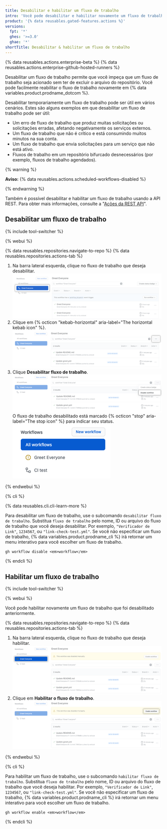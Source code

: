 ```yaml
---
title: Desabilitar e habilitar um fluxo de trabalho
intro: 'Você pode desabilitar e habilitar novamente um fluxo de trabalho usando a interface do usuário de {% data variables.product.prodname_dotcom %}, a API REST, ou {% data variables.product.prodname_cli %}.'
product: '{% data reusables.gated-features.actions %}'
versions:
  fpt: '*'
  ghes: '>=3.0'
  ghae: '*'
shortTitle: Desabilitar & habilitar um fluxo de trabalho
---
```


{% data reusables.actions.enterprise-beta %}
{% data reusables.actions.enterprise-github-hosted-runners %}

Desabilitar um fluxo de trabalho permite que você impeça que um fluxo de trabalho seja acionado sem ter de excluir o arquivo do repositório. Você pode facilmente reabilitar o fluxo de trabalho novamente em {% data variables.product.prodname_dotcom %}.

Desabilitar temporariamente um fluxo de trabalho pode ser útil em vários cenários. Estes são alguns exemplos em que desabilitar um fluxo de trabalho pode ser útil:

- Um erro de fluxo de trabalho que produz muitas solicitações ou solicitações erradas, afetando negativamente os serviços externos.
- Um fluxo de trabalho que não é crítico e está consumindo muitos minutos na sua conta.
- Um fluxo de trabalho que envia solicitações para um serviço que não está ativo.
- Fluxos de trabalho em um repositório bifurcado desnecessários (por exemplo, fluxos de trabalho agendados).

{% warning %}

**Aviso:** {% data reusables.actions.scheduled-workflows-disabled %}

{% endwarning %}

Também é possível desabilitar e habilitar um fluxo de trabalho usando a API REST. Para obter mais informações, consulte a "[Ações da REST API](/rest/reference/actions#workflows)".

## Desabilitar um fluxo de trabalho

{% include tool-switcher %}

{% webui %}

{% data reusables.repositories.navigate-to-repo %}
{% data reusables.repositories.actions-tab %}
1. Na barra lateral esquerda, clique no fluxo de trabalho que deseja desabilitar. ![ações selecionam fluxo de trabalho](/assets/images/actions-select-workflow.png)
1. Clique em {% octicon "kebab-horizontal" aria-label="The horizontal kebab icon" %}. ![menu de ações kebab](/assets/images/help/repository/actions-workflow-menu-kebab.png)
1. Clique **Desabilitar fluxo de trabalho**. ![actions disable workflow](/assets/images/help/repository/actions-disable-workflow.png) O fluxo de trabalho desabilitado está marcado {% octicon "stop" aria-label="The stop icon" %} para indicar seu status. ![lista de ações desabilitada no fluxo de trabalho](/assets/images/help/repository/actions-find-disabled-workflow.png)

{% endwebui %}

{% cli %}

{% data reusables.cli.cli-learn-more %}

Para desabilitar um fluxo de trabalho, use o subcomando `desabilitar fluxo de trabalho`. Substitua `fluxo de trabalho` pelo nome, ID ou arquivo do fluxo de trabalho que você deseja desabilitar. Por exemplo, `"Verificador de Link"`, `1234567`, ou `"link-check-test.yml"`. Se você não especificar um fluxo de trabalho, {% data variables.product.prodname_cli %} irá retornar um menu interativo para você escolher um fluxo de trabalho.

```shell
gh workflow disable <em>workflow</em>
```

{% endcli %}

## Habilitar um fluxo de trabalho

{% include tool-switcher %}

{% webui %}

Você pode habilitar novamente um fluxo de trabalho que foi desabilitado anteriormente.

{% data reusables.repositories.navigate-to-repo %}
{% data reusables.repositories.actions-tab %}
1. Na barra lateral esquerda, clique no fluxo de trabalho que deseja habilitar. ![ações selecionam um fluxo de trabalho desativado](/assets/images/help/repository/actions-select-disabled-workflow.png)
1. Clique em **Habilitar o fluxo de trabalho**. ![ações habilitam fluxo de trabalho](/assets/images/help/repository/actions-enable-workflow.png)

{% endwebui %}

{% cli %}

Para habilitar um fluxo de trabalho, use o subcomando `habilitar fluxo de trabalho`. Substitua `fluxo de trabalho` pelo nome, ID ou arquivo do fluxo de trabalho que você deseja habilitar. Por exemplo, `"Verificador de Link"`, `1234567`, ou `"link-check-test.yml"`. Se você não especificar um fluxo de trabalho, {% data variables.product.prodname_cli %} irá retornar um menu interativo para você escolher um fluxo de trabalho.

```shell
gh workflow enable <em>workflow</em>
```

{% endcli %}
